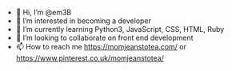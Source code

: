 - 👋 Hi, I’m @em3B
- 👀 I’m interested in becoming a developer
- 🌱 I’m currently learning Python3, JavaScript, CSS, HTML, Ruby
- 💞️ I’m looking to collaborate on front end development 
- 📫 How to reach me https://momjeanstotea.com/ or https://www.pinterest.co.uk/momjeanstotea/

<!---
em3B/em3B is a ✨ special ✨ repository because its `README.md` (this file) appears on your GitHub profile.
You can click the Preview link to take a look at your changes.
--->

